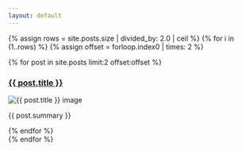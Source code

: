```yaml
---
layout: default
---
```


{% assign rows = site.posts.size | divided_by: 2.0 | ceil %}
{% for i in (1..rows) %}
  {% assign offset = forloop.index0 | times: 2 %}
  <div class="row">
    {% for post in site.posts limit:2 offset:offset %}
    <div class="col-sm-6">
      <h3><a href="{{ post.url }}">{{ post.title }}</a></h3>
      <img src="{{ post.img }}" class="img-responsive" alt="{{ post.title }} image" />
      <p>{{ post.summary }}</p>
      </div>
    {% endfor %}
  </div>
{% endfor %}

